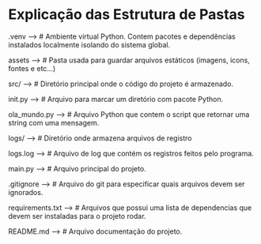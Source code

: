 # Explicação das Estrutura de Pastas

.venv  --> # Ambiente virtual Python. Contem pacotes e dependências instalados localmente isolando do sistema global. 

assets --> # Pasta usada para guardar arquivos estáticos (imagens, icons, fontes e etc...)

src/ --> # Diretório principal onde o código do projeto é armazenado.

init.py --> # Arquivo para marcar um diretório com pacote Python.

ola_mundo.py --> # Arquivo Python que contem o script que retornar uma string com uma mensagem.

logs/ --> # Diretório onde armazena arquivos de registro

logs.log --> # Arquivo de log que contém os registros feitos pelo programa.

main.py --> # Arquivo principal do projeto.

.gitignore --> # Arquivo do git para especificar quais arquivos devem ser ignorados.

requirements.txt --> # Arquivos que possui uma lista de dependencias que devem ser instaladas para o projeto rodar.

README.md --> # Arquivo documentação do projeto.


